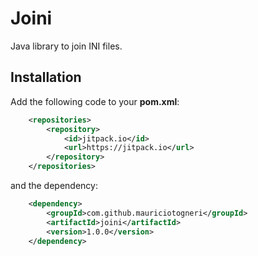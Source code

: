 # Joini
Java library to join INI files.

## Installation

Add the following code to your **pom.xml**:

```xml
    <repositories>
        <repository>
            <id>jitpack.io</id>
            <url>https://jitpack.io</url>
        </repository>
    </repositories>
```

and the dependency:

```xml
    <dependency>
        <groupId>com.github.mauriciotogneri</groupId>
        <artifactId>joini</artifactId>
        <version>1.0.0</version>
    </dependency>
```